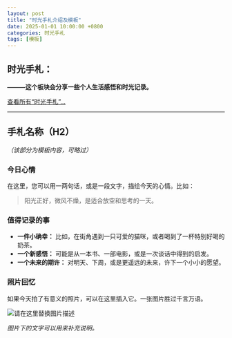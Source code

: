 ```yaml
---
layout: post
title: "时光手札介绍及模板"
date: 2025-01-01 10:00:00 +0800
categories: 时光手札
tags: [模板]
---
```


## 时光手札：

**———这个板块会分享一些个人生活感悟和时光记录。**

[<i class="far fa-folder-open"></i> 查看所有“时光手札”...](/categories/#时光手札)

---

## 手札名称（H2）
*（该部分为模板内容，可略过）*

### 今日心情

在这里，您可以用一两句话，或是一段文字，描绘今天的心情。比如：

> 阳光正好，微风不燥，是适合放空和思考的一天。

### 值得记录的事

- **一件小确幸：** 比如，在街角遇到一只可爱的猫咪，或者喝到了一杯特别好喝的奶茶。
- **一个新感悟：** 可能是从一本书、一部电影，或是一次谈话中得到的启发。
- **一个未来的期许：** 对明天、下周，或是更遥远的未来，许下一个小小的愿望。

### 照片回忆

如果今天拍了有意义的照片，可以在这里插入它。一张图片胜过千言万语。

![请在这里替换图片描述](请在这里替换为图片链接)

*图片下的文字可以用来补充说明。*
